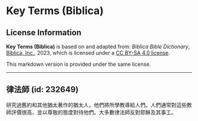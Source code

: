 # Key Terms (Biblica)

## License Information

**Key Terms (Biblica)** is based on and adapted from: _Biblica Bible Dictionary_, [Biblica, Inc.](https://www.biblica.com/), 2023, which is licensed under a [CC BY-SA 4.0 license](https://creativecommons.org/licenses/by-sa/4.0/legalcode.en).

This markdown version is provided under the same license.



--------------------------------

## 律法師 (id: 232649)

研究過舊約和其他猶太著作的猶太人，他們將所學教導給人們。人們通常對這些教師評價很高，並以尊敬的態度對待他們。大多數律法師反對耶穌及其事工。


